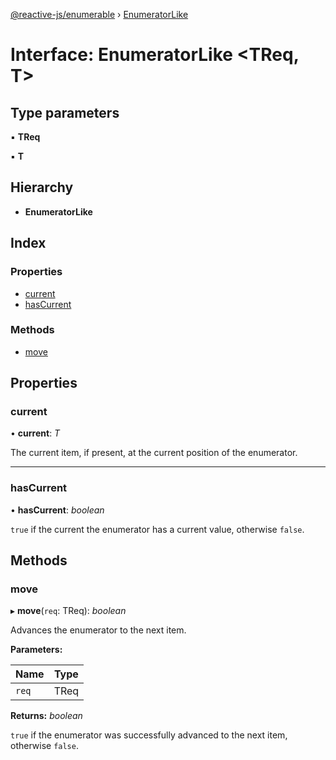 [@reactive-js/enumerable](../README.md) › [EnumeratorLike](enumeratorlike.md)

# Interface: EnumeratorLike <**TReq, T**>

## Type parameters

▪ **TReq**

▪ **T**

## Hierarchy

* **EnumeratorLike**

## Index

### Properties

* [current](enumeratorlike.md#current)
* [hasCurrent](enumeratorlike.md#hascurrent)

### Methods

* [move](enumeratorlike.md#move)

## Properties

###  current

• **current**: *T*

The current item, if present, at the current position of the enumerator.

___

###  hasCurrent

• **hasCurrent**: *boolean*

`true` if the current the enumerator has a current value, otherwise `false`.

## Methods

###  move

▸ **move**(`req`: TReq): *boolean*

Advances the enumerator to the next item.

**Parameters:**

Name | Type |
------ | ------ |
`req` | TReq |

**Returns:** *boolean*

`true` if the enumerator was successfully advanced to the next item, otherwise `false`.
